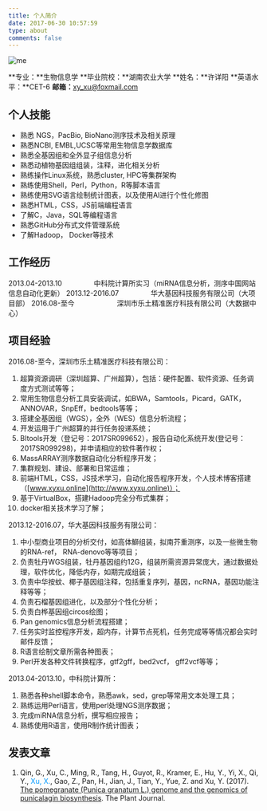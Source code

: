 ```yaml
---
title: 个人简介
date: 2017-06-30 10:57:59
type: about
comments: false
---
```


![me](http://osp5fgfht.bkt.clouddn.com/me.png-yy)

**专业：**生物信息学
**毕业院校：**湖南农业大学
**姓名：**许详阳
**英语水平：**CET-6
**邮箱：**<xy_xu@foxmail.com>

## 个人技能
- 熟悉 NGS，PacBio, BioNano测序技术及相关原理
- 熟悉NCBI, EMBL,UCSC等常用生物信息学数据库
- 熟悉全基因组和全外显子组信息分析
- 熟悉动植物基因组组装，注释，进化相关分析
- 熟练操作Linux系统，熟悉cluster, HPC等集群架构
- 熟练使用Shell，Perl，Python，R等脚本语言
- 熟练使用SVG语言绘制统计图表，以及使用AI进行个性化修图
- 熟悉HTML，CSS，JS前端编程语言
- 了解C，Java，SQL等编程语言
- 熟悉GitHub分布式文件管理系统
- 了解Hadoop， Docker等技术

## 工作经历
2013.04-2013.10 &emsp;&emsp;&emsp;&emsp; 中科院计算所实习（miRNA信息分析，测序中国网站信息自动化更新）
2013.12-2016.07  &emsp;&emsp;&emsp;&emsp; 华大基因科技服务有限公司（大项目部）
2016.08-至今 &emsp;&emsp;&emsp;&emsp;&emsp;&ensp; 深圳市乐土精准医疗科技有限公司（大数据中心）

## 项目经验
2016.08-至今，深圳市乐土精准医疗科技有限公司：
1. 超算资源调研（深圳超算、广州超算），包括：硬件配置、软件资源、任务调度方式测试等等；
2. 常用生物信息分析工具安装调试，如BWA，Samtools，Picard，GATK，ANNOVAR，SnpEff，bedtools等等；
3. 搭建全基因组（WGS），全外（WES）信息分析流程；
4. 开发运用于广州超算的并行任务投递系统；
5. BItools开发（登记号：2017SR099652），报告自动化系统开发(登记号：2017SR099298)，并申请相应的软件著作权；
6. MassARRAY测序数据自动化分析程序开发；
7. 集群规划、建设、部署和日常运维；
8. 前端HTML，CSS，JS技术学习，自动化报告程序开发，个人技术博客搭建（[www.xyxu.online](http://www.xyxu.online)）；
9. 基于VirtualBox，搭建Hadoop完全分布式集群；
10. docker相关技术学习了解；

2013.12-2016.07，华大基因科技服务有限公司：
1. 中小型商业项目的分析交付，如高体鰤组装，拟南芥重测序，以及一些微生物的RNA-ref， RNA-denovo等等项目；
2. 负责牡丹WGS组装，牡丹基因组约12G，组装所需资源异常庞大，通过数据处理，软件优化，降低内存，如期完成组装；
3. 负责中华按蚊、椰子基因组注释，包括重复序列，基因，ncRNA，基因功能注释等等；
4. 负责石榴基因组进化，以及部分个性化分析；
5. 负责白桦基因组circos绘图；
6. Pan genomics信息分析流程搭建；
7. 任务实时监控程序开发，超内存，计算节点死机，任务完成等等情况都会实时邮件反馈；
8. R语言绘制文章所需各种图表；
9. Perl开发各种文件转换程序，gtf2gff，bed2vcf， gff2vcf等等；

2013.04-2013.10，中科院计算所：
1. 熟悉各种shell脚本命令，熟悉awk，sed，grep等常用文本处理工具；
2. 熟练运用Perl语言，使用perl处理NGS测序数据；
3. 完成miRNA信息分析，撰写相应报告；
4. 熟练使用R语言，使用R制作统计图表；

## 发表文章

1. Qin, G., Xu, C., Ming, R., Tang, H., Guyot, R., Kramer, E., Hu, Y., Yi, X., Qi, Y., <font color=#0099ff>Xu, X.</font>, Gao, Z., Pan, H., Jian, J., Tian, Y., Yue, Z. and Xu, Y. (2017). [The pomegranate (Punica granatum L.) genome and the genomics of punicalagin biosynthesis](http://onlinelibrary.wiley.com/doi/10.1111/tpj.13625/full). The Plant Journal.


